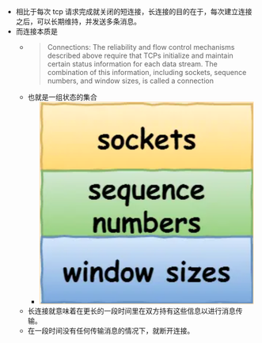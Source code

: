 - 相比于每次 tcp 请求完成就关闭的短连接，长连接的目的在于，每次建立连接之后，可以长期维持，并发送多条消息。
- 而连接本质是
	- > Connections: The reliability and flow control mechanisms described above require that TCPs initialize and maintain certain status information for each data stream. The combination of this information, including sockets, sequence numbers, and window sizes, is called a connection
	- 也就是一组状态的集合
		- ![image.png](../assets/image_1690205255081_0.png)
	- 长连接就意味着在更长的一段时间里在双方持有这些信息以进行消息传输。
	- 在一段时间没有任何传输消息的情况下，就断开连接。